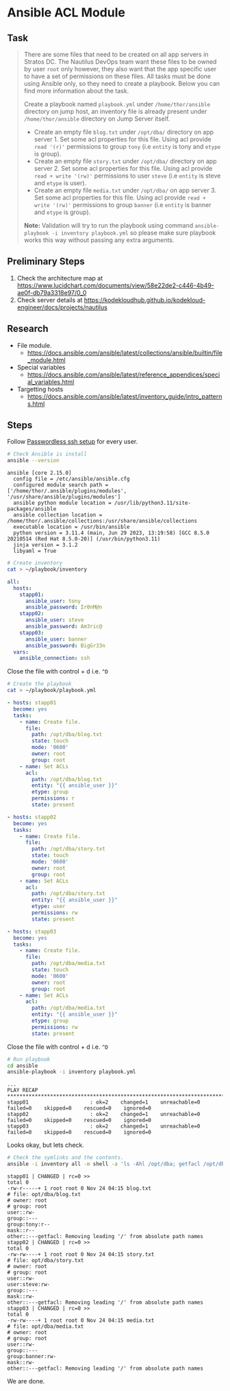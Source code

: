 # Ansible ACL Module

## Task

> There are some files that need to be created on all app servers in Stratos DC. The Nautilus DevOps team want these files to be owned by user `root` only however, they also want that the app specific user to have a set of permissions on these files. All tasks must be done using Ansible only, so they need to create a playbook. Below you can find more information about the task.
>
> Create a playbook named `playbook.yml` under `/home/thor/ansible` directory on jump host, an inventory file is already present under `/home/thor/ansible` directory on Jump Server itself.
>
> * Create an empty file `blog.txt` under `/opt/dba/` directory on app server 1. Set some acl properties for this file. Using acl provide `read '(r)'` permissions to group `tony` (i.e `entity` is tony and `etype` is group).
> * Create an empty file `story.txt` under `/opt/dba/` directory on app server 2. Set some acl properties for this file. Using acl provide `read + write '(rw)'` permissions to user `steve` (i.e `entity` is steve and `etype` is user).
> * Create an empty file `media.txt` under `/opt/dba/` on app server 3. Set some acl properties for this file. Using acl provide `read + write '(rw)'` permissions to group `banner` (i.e `entity` is banner and `etype` is group).
>
> **Note:** Validation will try to run the playbook using command `ansible-playbook -i inventory playbook.yml` so please make sure playbook works this way without passing any extra arguments.


## Preliminary Steps

1. Check the architecture map at https://www.lucidchart.com/documents/view/58e22de2-c446-4b49-ae0f-db79a3318e97/0_0
2. Check server details at https://kodekloudhub.github.io/kodekloud-engineer/docs/projects/nautilus

## Research

* File module.
  * https://docs.ansible.com/ansible/latest/collections/ansible/builtin/file_module.html
* Special variables
  * https://docs.ansible.com/ansible/latest/reference_appendices/special_variables.html
* Targetting hosts
  * https://docs.ansible.com/ansible/latest/inventory_guide/intro_patterns.html

## Steps

Follow [Passwordless ssh setup](../../linux-system-administrator/networking/passwordless-ssh-access.md) for every user.

```bash
# Check Ansible is install
ansible --version
```

```
ansible [core 2.15.0]
  config file = /etc/ansible/ansible.cfg
  configured module search path = ['/home/thor/.ansible/plugins/modules', '/usr/share/ansible/plugins/modules']
  ansible python module location = /usr/lib/python3.11/site-packages/ansible
  ansible collection location = /home/thor/.ansible/collections:/usr/share/ansible/collections
  executable location = /usr/bin/ansible
  python version = 3.11.4 (main, Jun 29 2023, 13:19:58) [GCC 8.5.0 20210514 (Red Hat 8.5.0-20)] (/usr/bin/python3.11)
  jinja version = 3.1.2
  libyaml = True
```

```bash
# Create inventory
cat > ~/playbook/inventory
```

```yaml
all:
  hosts:
    stapp01:
      ansible_user: tony
      ansible_password: Ir0nM@n
    stapp02:
      ansible_user: steve
      ansible_password: Am3ric@
    stapp03:
      ansible_user: banner
      ansible_password: BigGr33n
  vars:
    ansible_connection: ssh
```

Close the file with control + d i.e. `^D`

```bash
# Create the playbook
cat > ~/playbook/playbook.yml
```

```yaml
- hosts: stapp01
  become: yes
  tasks:
    - name: Create file.
      file:
        path: /opt/dba/blog.txt
        state: touch
        mode: '0600'
        owner: root
        group: root
    - name: Set ACLs
      acl:
        path: /opt/dba/blog.txt
        entity: "{{ ansible_user }}"
        etype: group
        permissions: r
        state: present

- hosts: stapp02
  become: yes
  tasks:
    - name: Create file.
      file:
        path: /opt/dba/story.txt
        state: touch
        mode: '0600'
        owner: root
        group: root
    - name: Set ACLs
      acl:
        path: /opt/dba/story.txt
        entity: "{{ ansible_user }}"
        etype: user
        permissions: rw
        state: present

- hosts: stapp03
  become: yes
  tasks:
    - name: Create file.
      file:
        path: /opt/dba/media.txt
        state: touch
        mode: '0600'
        owner: root
        group: root
    - name: Set ACLs
      acl:
        path: /opt/dba/media.txt
        entity: "{{ ansible_user }}"
        etype: group
        permissions: rw
        state: present

```

Close the file with control + d i.e. `^D`

```bash
# Run playbook
cd ansible
ansible-playbook -i inventory playbook.yml
```

```
...
PLAY RECAP *************************************************************************************************************************************
stapp01                    : ok=2    changed=1    unreachable=0    failed=0    skipped=0    rescued=0    ignored=0
stapp02                    : ok=2    changed=1    unreachable=0    failed=0    skipped=0    rescued=0    ignored=0
stapp03                    : ok=2    changed=1    unreachable=0    failed=0    skipped=0    rescued=0    ignored=0
```

Looks okay, but lets check.

```bash
# Check the symlinks and the contents.
ansible -i inventory all -m shell -a 'ls -Ahl /opt/dba; getfacl /opt/dba/*' -f 1
```

```
stapp01 | CHANGED | rc=0 >>
total 0
-rw-r-----+ 1 root root 0 Nov 24 04:15 blog.txt
# file: opt/dba/blog.txt
# owner: root
# group: root
user::rw-
group::---
group:tony:r--
mask::r--
other::---getfacl: Removing leading '/' from absolute path names
stapp02 | CHANGED | rc=0 >>
total 0
-rw-rw----+ 1 root root 0 Nov 24 04:15 story.txt
# file: opt/dba/story.txt
# owner: root
# group: root
user::rw-
user:steve:rw-
group::---
mask::rw-
other::---getfacl: Removing leading '/' from absolute path names
stapp03 | CHANGED | rc=0 >>
total 0
-rw-rw----+ 1 root root 0 Nov 24 04:15 media.txt
# file: opt/dba/media.txt
# owner: root
# group: root
user::rw-
group::---
group:banner:rw-
mask::rw-
other::---getfacl: Removing leading '/' from absolute path names
```

We are done.
